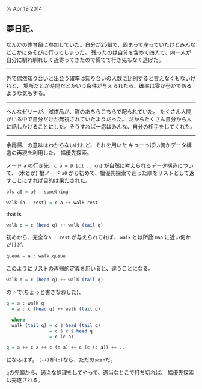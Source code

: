 % Apr 19 2014

## 夢日記。

なんかの体育祭に参加していた。自分が25組で、固まって座っていたけどみんなどこかにあそびに行ってしまった。
残ったのは自分を含めて四人で、内一人が自分に馴れ馴れしく近寄ってきたので慌てて行き先もなく逃げた。

---

外で偶然知り合いと出会う確率は知り合いの人数に比例すると言えなくもないけれど、
場所だとか時間だとかいう条件が与えられたら、確率は零か壱かであるような気もする。

---

へんなゼリーが、試供品が、町のあちらこちらで配られていた。
たくさん人間がいる中で自分だけが無視されていたようだった。
だからたくさん自分から人に話しかけることにした。そうすれば一応はみんな、自分の相手をしてくれた。

---

余再帰、の意味はわからないけれど、それを用いた
キューっぽい何かデータ構造の再現を利用した、
幅優先探索。

ノード `a` の行き先、`c a = @ [c1 .. cn]` が自然に考えられるデータ構造について、 (木とか)
根ノード `a0` から初めて、幅優先探索で辿った順をリストとして返すことにすれば目的は果たされた。

```haskell
bfs a0 = a0 : something
```

```haskell
walk (a : rest) = c a ++ walk rest
```

that is 

```haskell
walk q = c (head q) ++ walk (tail q)
```

初めから、完全な`a : rest` が与えられてれば、
`walk` とは所詮 `map` に近い何かだけど、

```haskell
queue = a : walk queue
```

このようにリストの再帰的定義を用いると、違うことになる。

```haskell
walk q = c (head q) ++ walk (tail q)
```

の下で(ちょっと書きなおした)、

```haskell
q = a : walk q
  = a : c (head q) ++ walk (tail q)

  where
  walk (tail q) = c $ head (tail q)
                = c $ c $ head q
                = c (c a)

q = a ++ c a ++ c (c a) ++ c (c (c a)) ++ ..
```

になるはず。
`(++)`が`(:)`なら、ただの`scan`だ。

`q`の先頭から、適当な処理をしてやって、適当なとこで打ち切れば、
幅優先探索は完遂される。

